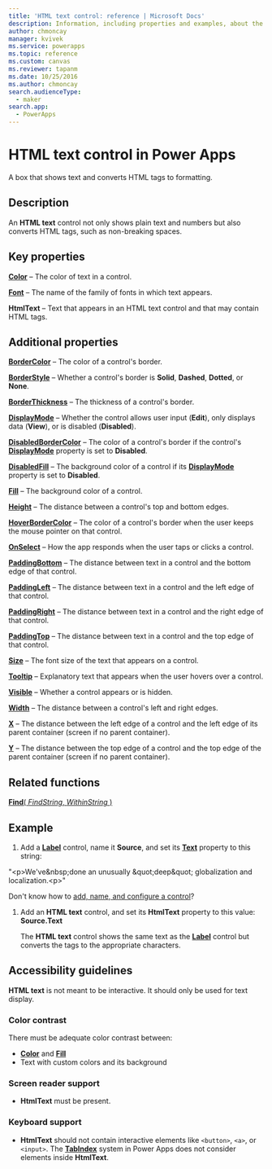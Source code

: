 ```yaml
---
title: 'HTML text control: reference | Microsoft Docs'
description: Information, including properties and examples, about the HTML text control
author: chmoncay
manager: kvivek
ms.service: powerapps
ms.topic: reference
ms.custom: canvas
ms.reviewer: tapanm
ms.date: 10/25/2016
ms.author: chmoncay
search.audienceType: 
  - maker
search.app: 
  - PowerApps
---
```

# HTML text control in Power Apps
A box that shows text and converts HTML tags to formatting.

## Description
An **HTML text** control not only shows plain text and numbers but also converts HTML tags, such as non-breaking spaces.

## Key properties
**[Color](properties-color-border.md)** – The color of text in a control.

**[Font](properties-text.md)** – The name of the family of fonts in which text appears.

**HtmlText** – Text that appears in an HTML text control and that may contain HTML tags.

## Additional properties
**[BorderColor](properties-color-border.md)** – The color of a control's border.

**[BorderStyle](properties-color-border.md)** – Whether a control's border is **Solid**, **Dashed**, **Dotted**, or **None**.

**[BorderThickness](properties-color-border.md)** – The thickness of a control's border.

**[DisplayMode](properties-core.md)** – Whether the control allows user input (**Edit**), only displays data (**View**), or is disabled (**Disabled**).

**[DisabledBorderColor](properties-color-border.md)** – The color of a control's border if the control's **[DisplayMode](properties-core.md)** property is set to **Disabled**.

**[DisabledFill](properties-color-border.md)** – The background color of a control if its **[DisplayMode](properties-core.md)** property is set to **Disabled**.

**[Fill](properties-color-border.md)** – The background color of a control.

**[Height](properties-size-location.md)** – The distance between a control's top and bottom edges.

**[HoverBorderColor](properties-color-border.md)** – The color of a control's border when the user keeps the mouse pointer on that control.

**[OnSelect](properties-core.md)** – How the app responds when the user taps or clicks a control.

**[PaddingBottom](properties-size-location.md)** – The distance between text in a control and the bottom edge of that control.

**[PaddingLeft](properties-size-location.md)** – The distance between text in a control and the left edge of that control.

**[PaddingRight](properties-size-location.md)** – The distance between text in a control and the right edge of that control.

**[PaddingTop](properties-size-location.md)** – The distance between text in a control and the top edge of that control.

**[Size](properties-text.md)** – The font size of the text that appears on a control.

**[Tooltip](properties-core.md)** – Explanatory text that appears when the user hovers over a control.

**[Visible](properties-core.md)** – Whether a control appears or is hidden.

**[Width](properties-size-location.md)** – The distance between a control's left and right edges.

**[X](properties-size-location.md)** – The distance between the left edge of a control and the left edge of its parent container (screen if no parent container).

**[Y](properties-size-location.md)** – The distance between the top edge of a control and the top edge of the parent container (screen if no parent container).

## Related functions
[**Find**( *FindString*, *WithinString* )](../functions/function-find.md)

## Example
1. Add a **[Label](control-text-box.md)** control, name it **Source**, and set its **[Text](properties-core.md)** property to this string:

"\<p>We've\&nbsp;done an unusually \&quot;deep\&quot; globalization and localization.\<p>"

Don't know how to [add, name, and configure a control](../add-configure-controls.md)?

1. Add an **HTML text** control, and set its **HtmlText** property to this value:<br>
   **Source.Text**
   
     The **HTML text** control shows the same text as the **[Label](control-text-box.md)** control but converts the tags to the appropriate characters.


## Accessibility guidelines
**HTML text** is not meant to be interactive. It should only be used for text display.

### Color contrast
There must be adequate color contrast between:
* **[Color](properties-color-border.md)** and **[Fill](properties-color-border.md)**
* Text with custom colors and its background

### Screen reader support
* **HtmlText** must be present.

### Keyboard support
* **HtmlText** should not contain interactive elements like `<button>`, `<a>`, or `<input>`. The **[TabIndex](properties-accessibility.md)** system in Power Apps does not consider elements inside **HtmlText**.
